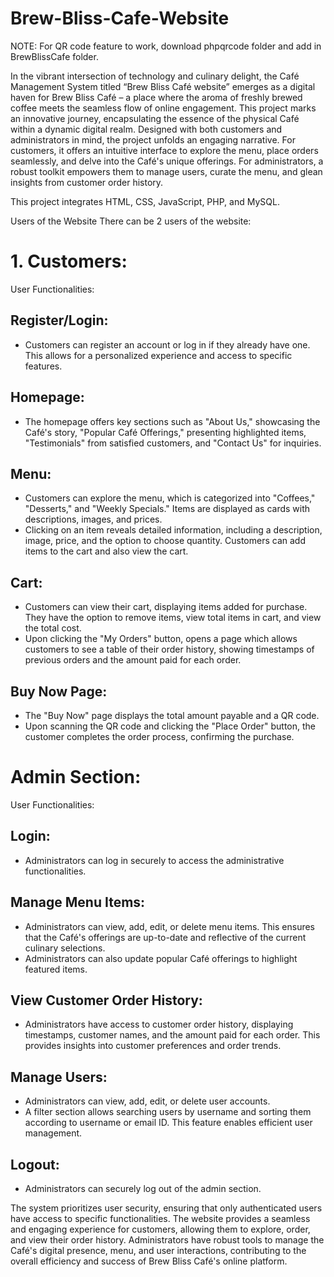 # Brew-Bliss-Cafe-Website

NOTE: For QR code feature to work, download phpqrcode folder and add in BrewBlissCafe folder.

In the vibrant intersection of technology and culinary delight, the Café Management System 
titled “Brew Bliss Café website” emerges as a digital haven for Brew Bliss Café – a place 
where the aroma of freshly brewed coffee meets the seamless flow of online engagement. 
This project marks an innovative journey, encapsulating the essence of the physical Café 
within a dynamic digital realm. 
Designed with both customers and administrators in mind, the project unfolds an engaging 
narrative. For customers, it offers an intuitive interface to explore the menu, place orders 
seamlessly, and delve into the Café's unique offerings. For administrators, a robust toolkit 
empowers them to manage users, curate the menu, and glean insights from customer order 
history. 

This project integrates HTML, CSS, JavaScript, PHP, and MySQL.

Users of the Website
There can be 2 users of the website: 
# 1. Customers: 
User Functionalities: 
## Register/Login: 
 - Customers can register an account or log in if they already have one. This allows for a 
personalized experience and access to specific features. 
## Homepage: 
 - The homepage offers key sections such as "About Us," showcasing the Café's story, 
"Popular Café Offerings," presenting highlighted items, "Testimonials" from satisfied 
customers, and "Contact Us" for inquiries. 
## Menu: 
 - Customers can explore the menu, which is categorized into "Coffees," "Desserts," and 
"Weekly Specials." Items are displayed as cards with descriptions, images, and prices. 
 - Clicking on an item reveals detailed information, including a description, image, price, 
and the option to choose quantity. Customers can add items to the cart and also view the cart. 
## Cart: 
 - Customers can view their cart, displaying items added for purchase. They have the 
option to remove items, view total items in cart, and view the total cost. 
 - Upon clicking the "My Orders" button, opens a page which allows customers to see a 
table of their order history, showing timestamps of previous orders and the amount paid for 
each order. 
## Buy Now Page: 
 - The "Buy Now" page displays the total amount payable and a QR code. 
 - Upon scanning the QR code and clicking the "Place Order" button, the customer 
completes the order process, confirming the purchase. 
# Admin Section: 
User Functionalities: 
## Login: 
 - Administrators can log in securely to access the administrative functionalities. 
## Manage Menu Items: 
 - Administrators can view, add, edit, or delete menu items. This ensures that the Café's 
offerings are up-to-date and reflective of the current culinary selections. 
 - Administrators can also update popular Café offerings to highlight featured items. 
## View Customer Order History: 
 - Administrators have access to customer order history, displaying timestamps, customer 
names, and the amount paid for each order. This provides insights into customer preferences 
and order trends. 
## Manage Users: 
 - Administrators can view, add, edit, or delete user accounts. 
 - A filter section allows searching users by username and sorting them according to 
username or email ID. This feature enables efficient user management. 
## Logout: 
 - Administrators can securely log out of the admin section.
   
The system prioritizes user security, ensuring that only authenticated users have access to 
specific functionalities. The website provides a seamless and engaging experience for 
customers, allowing them to explore, order, and view their order history. Administrators have 
robust tools to manage the Café's digital presence, menu, and user interactions, contributing 
to the overall efficiency and success of Brew Bliss Café's online platform. 
